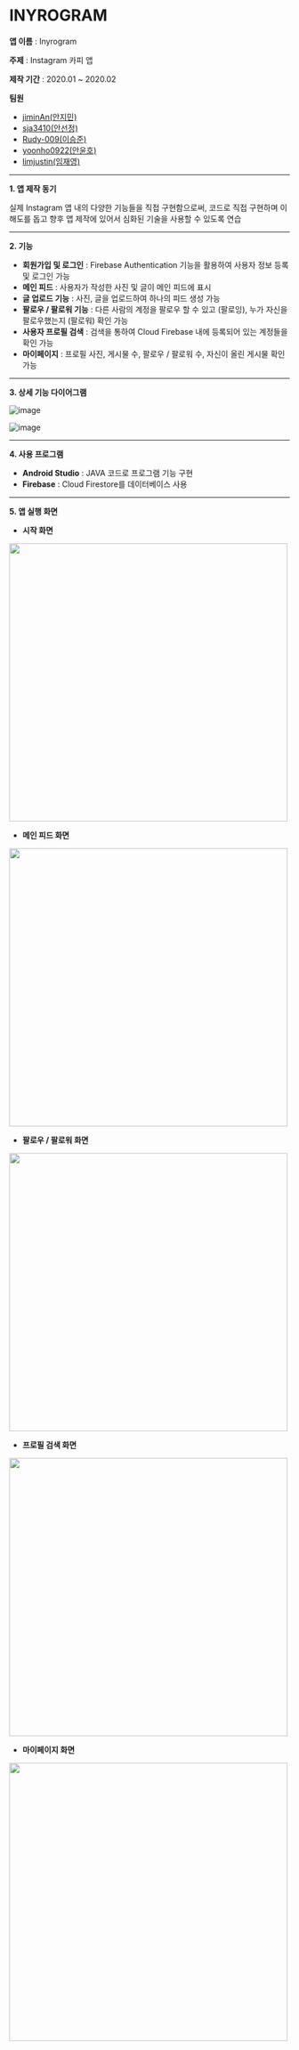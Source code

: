 # INYROGRAM

**앱 이름** : Inyrogram

**주제** : Instagram 카피 앱

**제작 기간** : 2020.01 ~ 2020.02

**팀원**

- [jiminAn(안지민)](https://github.com/jiminAn)
- [sja3410(안선정)](https://github.com/sja3410)
- [Rudy-009(이승준)](https://github.com/Rudy-009)
- [yoonho0922(안윤호)](https://github.com/yoonho0922)
- [limjustin(임재영)](https://github.com/limjustin)

----------

**1. 앱 제작 동기**

실제 Instagram 앱 내의 다양한 기능들을 직접 구현함으로써, 코드로 직접 구현하며 이해도를 돕고 향후 앱 제작에 있어서 심화된 기술을 사용할 수 있도록 연습

----------

**2. 기능**

- **회원가입 및 로그인** : Firebase Authentication 기능을 활용하여 사용자 정보 등록 및 로그인 가능
- **메인 피드** : 사용자가 작성한 사진 및 글이 메인 피드에 표시
- **글 업로드 기능** : 사진, 글을 업로드하여 하나의 피드 생성 가능
- **팔로우 / 팔로워 기능** : 다른 사람의 계정을 팔로우 할 수 있고 (팔로잉), 누가 자신을 팔로우했는지 (팔로워) 확인 가능
- **사용자 프로필 검색** : 검색을 통하여 Cloud Firebase 내에 등록되어 있는 계정들을 확인 가능
- **마이페이지** : 프로필 사진, 게시물 수, 팔로우 / 팔로워 수, 자신이 올린 게시물 확인 가능

----------

**3. 상세 기능 다이어그램**

![image](https://user-images.githubusercontent.com/55044278/94835585-db683f80-044c-11eb-873f-768e2b6f9bc1.png)

![image](https://user-images.githubusercontent.com/55044278/94835610-e327e400-044c-11eb-960a-26a6f3f64c3e.png)

----------

**4. 사용 프로그램**

- **Android Studio** : JAVA 코드로 프로그램 기능 구현
- **Firebase** : Cloud Firestore를 데이터베이스 사용


----------

**5. 앱 실행 화면**

- **시작 화면**

<img src = "https://user-images.githubusercontent.com/55044278/94837312-0f446480-044f-11eb-9840-5b9f97d6deee.png" height = "500px">

- **메인 피드 화면**

<img src = "https://user-images.githubusercontent.com/55044278/94837603-6fd3a180-044f-11eb-98f7-3b2619e54bef.png" height = "500px">

- **팔로우 / 팔로워 화면**

<img src = "https://user-images.githubusercontent.com/55044278/94837741-9a255f00-044f-11eb-8c80-a6d48dc1abc8.png" height = "500px">

- **프로필 검색 화면**

<img src = "https://user-images.githubusercontent.com/55044278/94837828-b6c19700-044f-11eb-82da-70f2e06414ed.png" height = "500px">

- **마이페이지 화면**

<img src = "https://user-images.githubusercontent.com/55044278/94837944-d5279280-044f-11eb-93e6-73ad42dc50b9.png" height = "500px">
